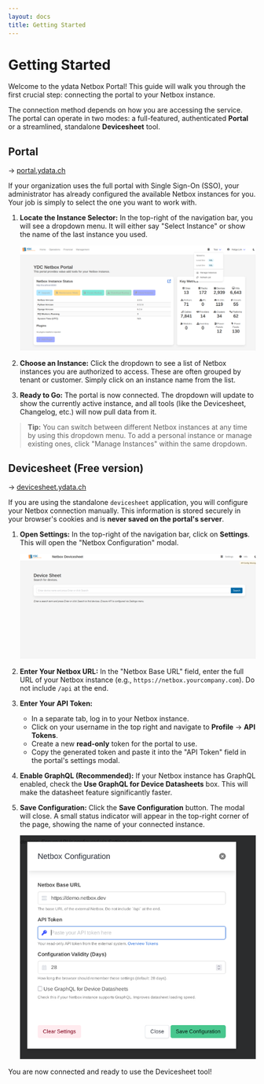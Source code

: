 ```yaml
---
layout: docs
title: Getting Started
---
```

# Getting Started

Welcome to the ydata Netbox Portal! This guide will walk you through the first crucial step: connecting the portal to your Netbox instance.

The connection method depends on how you are accessing the service. The portal can operate in two modes: a full-featured, authenticated **Portal** or a streamlined, standalone **Devicesheet** tool.

## Portal

→ [portal.ydata.ch](https://portal.ydata.ch)

If your organization uses the full portal with Single Sign-On (SSO), your administrator has already configured the available Netbox instances for you. Your job is simply to select the one you want to work with.

1.  **Locate the Instance Selector:** In the top-right of the navigation bar, you will see a dropdown menu. It will either say "Select Instance" or show the name of the last instance you used.

    ![Screenshot: The navbar showing the "Select Instance" dropdown menu highlighted.](./img/gettingstarted.png)

2.  **Choose an Instance:** Click the dropdown to see a list of Netbox instances you are authorized to access. These are often grouped by tenant or customer. Simply click on an instance name from the list.

3.  **Ready to Go:** The portal is now connected. The dropdown will update to show the currently active instance, and all tools (like the Devicesheet, Changelog, etc.) will now pull data from it.

> **Tip:** You can switch between different Netbox instances at any time by using this dropdown menu. To add a personal instance or manage existing ones, click "Manage Instances" within the same dropdown.

## Devicesheet (Free version)

→ [devicesheet.ydata.ch](https://devicesheet.ydata.ch)

If you are using the standalone `devicesheet` application, you will configure your Netbox connection manually. This information is stored securely in your browser's cookies and is **never saved on the portal's server**.

1.  **Open Settings:** In the top-right of the navigation bar, click on **Settings**. This will open the "Netbox Configuration" modal.

    ![Screenshot: The standalone devicesheet navbar with the "Settings" button highlighted.](./img/gettingstartedd.png)

2.  **Enter Your Netbox URL:** In the "Netbox Base URL" field, enter the full URL of your Netbox instance (e.g., `https://netbox.yourcompany.com`). Do not include `/api` at the end.

3.  **Enter Your API Token:**
    *   In a separate tab, log in to your Netbox instance.
    *   Click on your username in the top right and navigate to **Profile** -> **API Tokens**.
    *   Create a new **read-only** token for the portal to use.
    *   Copy the generated token and paste it into the "API Token" field in the portal's settings modal.

4.  **Enable GraphQL (Recommended):** If your Netbox instance has GraphQL enabled, check the **Use GraphQL for Device Datasheets** box. This will make the datasheet feature significantly faster.

5.  **Save Configuration:** Click the **Save Configuration** button. The modal will close. A small status indicator will appear in the top-right corner of the page, showing the name of your connected instance.

    ![Screenshot: The filled-out Netbox Configuration modal with the Save button highlighted.](./img/gettingstarted_save.png)

You are now connected and ready to use the Devicesheet tool!
